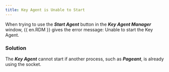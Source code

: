 ```yaml
---
title: Key Agent is Unable to Start
---
```

When trying to use the ***Start Agent*** button in the ***Key Agent Manager*** window, {{ en.RDM }} gives the error message: Unable to start the Key Agent.

### Solution

The ***Key Agent*** cannot start if another process, such as ***Pageant***, is already using the socket.
